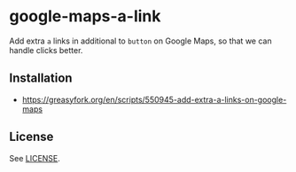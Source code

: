 # google-maps-a-link

Add extra `a` links in additional to `button` on Google Maps, so that we can handle clicks better.

## Installation

* https://greasyfork.org/en/scripts/550945-add-extra-a-links-on-google-maps

## License

See [LICENSE](LICENSE).
